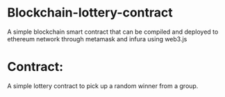 # Blockchain-lottery-contract
A simple blockchain smart contract that can be compiled and deployed to ethereum network through metamask and infura using web3.js


# Contract:
A simple lottery contract to pick up a random winner from a group.
